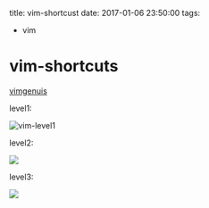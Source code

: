title: vim-shortcust
date: 2017-01-06 23:50:00
tags:
- vim

# vim-shortcuts

[vimgenuis](http://www.vimgenius.com/)

level1:

![vim-level1](http://ww4.sinaimg.cn/large/616fb088jw1fbhcl899v9j218w0m6goc.jpg)

level2:

![](http://ww1.sinaimg.cn/large/616fb088jw1fbhcnf0zdtj21580kw42c.jpg)

level3:

![](http://ww1.sinaimg.cn/large/616fb088jw1fbhcwqoxnkj21am0amta6.jpg)
